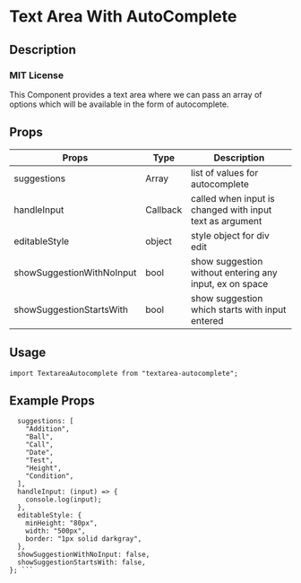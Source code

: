 # Text Area With AutoComplete

## Description
### MIT License

This Component provides a text area where we can pass an array of options which will be available in the form of autocomplete.

## Props

| Props                    | Type        | Description                                                             |
| -----------              | ----------- | --------------------------------------------                            |
| suggestions              | Array       | list of values for autocomplete                                         |
| handleInput              | Callback    | called when input is changed with input text as argument                |
| editableStyle            | object      |  style object for div edit                                              |
|showSuggestionWithNoInput | bool        |  show suggestion without entering any input, ex on space                |
|showSuggestionStartsWith  | bool        |  show suggestion which starts with input entered                        |

## Usage

```
import TextareaAutocomplete from "textarea-autocomplete";
```

## Example Props

``` TextareaAutocomplete.defaultProps = {
  suggestions: [
    "Addition",
    "Ball",
    "Call",
    "Date",
    "Test",
    "Height",
    "Condition",
  ],
  handleInput: (input) => {
    console.log(input);
  },
  editableStyle: {
    minHeight: "80px",
    width: "500px",
    border: "1px solid darkgray",
  },
  showSuggestionWithNoInput: false,
  showSuggestionStartsWith: false,
}; ```